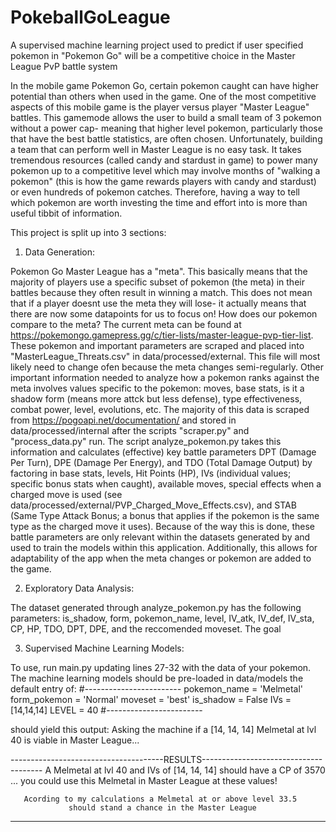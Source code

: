 # PokeballGoLeague
A supervised machine learning project used to predict if user specified pokemon in "Pokemon Go" will be a competitive choice in the Master League PvP battle system

In the mobile game Pokemon Go, certain pokemon caught can have higher potential than others when used in the game. One of the most competitive aspects of this 
mobile game is the player versus player "Master League" battles. This gamemode allows the user to build a small team of 3 pokemon without a power cap- meaning that
higher level pokemon, particularly those that have the best battle statistics, are often chosen. Unfortunately, building a team that can perform well in Master League is
no easy task. It takes tremendous resources (called candy and stardust in game) to power many pokemon up to a competitive level which may involve months of "walking a pokemon" 
(this is how the game rewards players with candy and stardust) or even hundreds of pokemon catches. Therefore, having a way to tell which pokemon are worth investing the time and effort into
is more than useful tibbit of information.

This project is split up into 3 sections:
1. Data Generation:

Pokemon Go Master League has a "meta". This basically means that the majority of players use a specific subset of pokemon (the meta) in their battles because they often result in winning a match. This does not
mean that if a player doesnt use the meta they will lose- it actually means that there are now some datapoints for us to focus on! How does our pokemon compare to the meta? The current meta can be found at https://pokemongo.gamepress.gg/c/tier-lists/master-league-pvp-tier-list. These pokemon and important parameters are scraped and placed into "MasterLeague_Threats.csv" in data/processed/external. This file will most likely need to change ofen because the meta changes semi-regularly. Other important information needed to analyze how a pokemon ranks against the meta involves values specific to the pokemon: moves, base stats, is it a shadow form (means more attck but less defense), type effectiveness, combat power, level, evolutions, etc. The majority of this data is scraped from https://pogoapi.net/documentation/ and stored in data/processed/internal after the scripts "scraper.py" and "process_data.py" run. The script analyze_pokemon.py takes this information and calculates (effective) key battle parameters DPT (Damage Per Turn), DPE (Damage Per Energy), and TDO (Total Damage Output) by factoring in base stats, levels, Hit Points (HP), IVs (individual values; specific bonus stats when caught), available moves, special effects when a charged move is used (see data/processed/external/PVP_Charged_Move_Effects.csv), and STAB (Same Type Attack Bonus; a bonus that applies if the pokemon is the same type as the charged move it uses). Because of the way this is done, these battle parameters are only relevant within the datasets generated by and used to train the models within this application. Additionally, this allows for adaptability of the app when the meta changes or pokemon are added to the game.

2. Exploratory Data Analysis:

The dataset generated through analyze_pokemon.py has the following parameters: is_shadow, form, pokemon_name, level, IV_atk, IV_def, IV_sta, CP, HP, TDO, DPT, DPE, and the reccomended moveset. The goal 


3. Supervised Machine Learning Models:
   





















To use, run main.py updating lines 27-32 with the data of your pokemon. The machine learning models should be pre-loaded in data/models
the default entry of:
#------------------------
pokemon_name = 'Melmetal'
form_pokemon = 'Normal'
moveset = 'best'
is_shadow = False
IVs = [14,14,14]
LEVEL = 40
#------------------------

should yield this output:
Asking the machine if a [14, 14, 14] Melmetal at lvl 40 is viable in Master League...

--------------------------------------RESULTS--------------------------------------
     A Melmetal at lvl 40 and IVs of [14, 14, 14] should have a CP of 3570
  ... you could use this Melmetal in Master League at these values!

       Acording to my calculations a Melmetal at or above level 33.5
                 should stand a chance in the Master League
-----------------------------------------------------------------------------------
